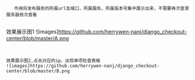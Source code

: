 ```发布汇总检查中心，
   作用将发布服务的所属url及端口，所属服务，所属版本号集中展示出来，不需要再次登录服务器依次查看


```
效果展示图1
![images]https://github.com/herrywen-nanj/django_checkout-center/blob/master/A.png
```


效果展示图2,点击对应的ip，出现单项检查表格
![images]https://github.com/herrywen-nanj/django_checkout-center/blob/master/B.png
```

